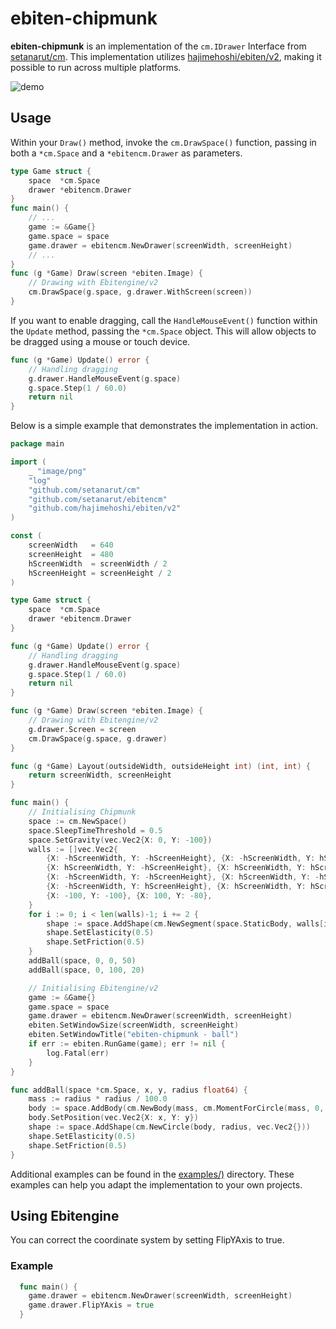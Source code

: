 # ebiten-chipmunk

**ebiten-chipmunk** is an implementation of the `cm.IDrawer` Interface from [setanarut/cm](https://github.com/setanarut/cm). This implementation utilizes [hajimehoshi/ebiten/v2](https://github.com/hajimehoshi/ebiten), making it possible to run across multiple platforms.

![demo](images/demo.gif)

## Usage

Within your `Draw()` method, invoke the `cm.DrawSpace()` function, passing in both a `*cm.Space` and a `*ebitencm.Drawer` as parameters.

```go
type Game struct {
	space  *cm.Space
	drawer *ebitencm.Drawer
}
func main() {
    // ...
	game := &Game{}
	game.space = space
	game.drawer = ebitencm.NewDrawer(screenWidth, screenHeight)
    // ...
}
func (g *Game) Draw(screen *ebiten.Image) {
	// Drawing with Ebitengine/v2
	cm.DrawSpace(g.space, g.drawer.WithScreen(screen))
}
```

If you want to enable dragging, call the `HandleMouseEvent()` function within the `Update` method, passing the `*cm.Space` object. This will allow objects to be dragged using a mouse or touch device.

```go
func (g *Game) Update() error {
	// Handling dragging
	g.drawer.HandleMouseEvent(g.space)
	g.space.Step(1 / 60.0)
	return nil
}
```

Below is a simple example that demonstrates the implementation in action.

```go
package main

import (
	_ "image/png"
	"log"
	"github.com/setanarut/cm"
	"github.com/setanarut/ebitencm"
	"github.com/hajimehoshi/ebiten/v2"
)

const (
	screenWidth   = 640
	screenHeight  = 480
	hScreenWidth  = screenWidth / 2
	hScreenHeight = screenHeight / 2
)

type Game struct {
	space  *cm.Space
	drawer *ebitencm.Drawer
}

func (g *Game) Update() error {
	// Handling dragging
	g.drawer.HandleMouseEvent(g.space)
	g.space.Step(1 / 60.0)
	return nil
}

func (g *Game) Draw(screen *ebiten.Image) {
	// Drawing with Ebitengine/v2
	g.drawer.Screen = screen
	cm.DrawSpace(g.space, g.drawer)
}

func (g *Game) Layout(outsideWidth, outsideHeight int) (int, int) {
	return screenWidth, screenHeight
}

func main() {
	// Initialising Chipmunk
	space := cm.NewSpace()
	space.SleepTimeThreshold = 0.5
	space.SetGravity(vec.Vec2{X: 0, Y: -100})
	walls := []vec.Vec2{
		{X: -hScreenWidth, Y: -hScreenHeight}, {X: -hScreenWidth, Y: hScreenHeight},
		{X: hScreenWidth, Y: -hScreenHeight}, {X: hScreenWidth, Y: hScreenHeight},
		{X: -hScreenWidth, Y: -hScreenHeight}, {X: hScreenWidth, Y: -hScreenHeight},
		{X: -hScreenWidth, Y: hScreenHeight}, {X: hScreenWidth, Y: hScreenHeight},
		{X: -100, Y: -100}, {X: 100, Y: -80},
	}
	for i := 0; i < len(walls)-1; i += 2 {
		shape := space.AddShape(cm.NewSegment(space.StaticBody, walls[i], walls[i+1], 0))
		shape.SetElasticity(0.5)
		shape.SetFriction(0.5)
	}
	addBall(space, 0, 0, 50)
	addBall(space, 0, 100, 20)

	// Initialising Ebitengine/v2
	game := &Game{}
	game.space = space
	game.drawer = ebitencm.NewDrawer(screenWidth, screenHeight)
	ebiten.SetWindowSize(screenWidth, screenHeight)
	ebiten.SetWindowTitle("ebiten-chipmunk - ball")
	if err := ebiten.RunGame(game); err != nil {
		log.Fatal(err)
	}
}

func addBall(space *cm.Space, x, y, radius float64) {
	mass := radius * radius / 100.0
	body := space.AddBody(cm.NewBody(mass, cm.MomentForCircle(mass, 0, radius, vec.Vec2{})))
	body.SetPosition(vec.Vec2{X: x, Y: y})
	shape := space.AddShape(cm.NewCircle(body, radius, vec.Vec2{}))
	shape.SetElasticity(0.5)
	shape.SetFriction(0.5)
}
```

Additional examples can be found in the [examples/)](examples/) directory. These examples can help you adapt the implementation to your own projects.

## Using Ebitengine

You can correct the coordinate system by setting FlipYAxis to true.

### Example

```Go
  func main() {
  	game.drawer = ebitencm.NewDrawer(screenWidth, screenHeight)
	game.drawer.FlipYAxis = true
  }
```